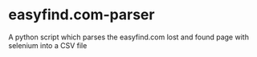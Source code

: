 # easyfind.com-parser
A python script which parses the easyfind.com lost and found page with selenium into a CSV file
